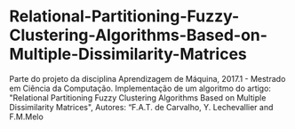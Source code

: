 # Relational-Partitioning-Fuzzy-Clustering-Algorithms-Based-on-Multiple-Dissimilarity-Matrices
Parte do projeto da disciplina Aprendizagem de Máquina, 2017.1 - Mestrado em Ciência da Computação. Implementação de um algoritmo do artigo: "Relational Partitioning Fuzzy Clustering Algorithms Based on Multiple Dissimilarity Matrices", Autores: “F.A.T. de Carvalho, Y. Lechevallier and F.M.Melo
